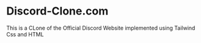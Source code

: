# Discord-Clone.com
 This is a CLone of the Official Discord Website implemented using Tailwind Css and HTML

